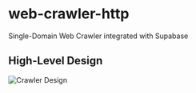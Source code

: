 # web-crawler-http
Single-Domain Web Crawler integrated with Supabase

## High-Level Design
![Crawler Design](./documentation/BAS%20Web%20Crawler.png.jpg "Crawler Design")

